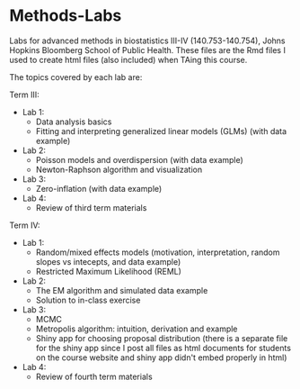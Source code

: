 # Methods-Labs
Labs for advanced methods in biostatistics III-IV (140.753-140.754), Johns Hopkins Bloomberg School of Public Health. These files are the Rmd files I used to create html files (also included) when TAing this course. 

The topics covered by each lab are:

Term III:
  * Lab 1:
      * Data analysis basics
      * Fitting and interpreting generalized linear models (GLMs) (with data example)
  * Lab 2:
      * Poisson models and overdispersion (with data example)
      * Newton-Raphson algorithm and visualization
  * Lab 3: 
      * Zero-inflation (with data example)
  * Lab 4:
      * Review of third term materials

Term IV:
  * Lab 1:
      * Random/mixed effects models (motivation, interpretation, random slopes vs intecepts, and data example)
      * Restricted Maximum Likelihood (REML)
  * Lab 2:
      * The EM algorithm and simulated data example
      * Solution to in-class exercise
  * Lab 3: 
      * MCMC
      * Metropolis algorithm: intuition, derivation and example 
      * Shiny app for choosing proposal distribution (there is a separate file for the shiny app since I post all files as html documents for students on the course website and shiny app didn't embed properly in html)
  * Lab 4:
      * Review of fourth term materials

